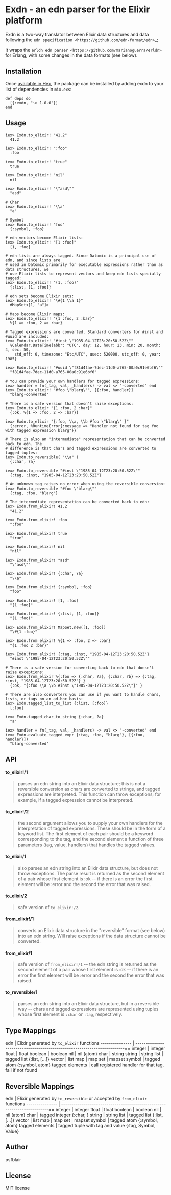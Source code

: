 # Exdn - an edn parser for the Elixir platform

Exdn is a two-way translator between Elixir data structures and data 
following the `edn specification <https://github.com/edn-format/edn>`_;

It wraps the `erldn edn parser <https://github.com/marianoguerra/erldn>` 
for Erlang, with some changes in the data formats (see below).

## Installation

Once [available in Hex](https://hex.pm/docs/publish), the package can be installed 
by adding exdn to your list of dependencies in `mix.exs`:

    def deps do
      [{:exdn, "~> 1.0.0"}]
    end

## Usage

    iex> Exdn.to_elixir! "41.2"
      41.2

    iex> Exdn.to_elixir! ":foo"
      :foo

    iex> Exdn.to_elixir! "true"
      true

    iex> Exdn.to_elixir! "nil"
      nil

    iex> Exdn.to_elixir! "\"asd\""
      "asd"

    # Char
    iex> Exdn.to_elixir! "\\a"
      "a"
    
    # Symbol
    iex> Exdn.to_elixir! "foo"
      {:symbol, :foo}

    # edn vectors become Elixir lists:
    iex> Exdn.to_elixir! "[1 :foo]"
      [1, :foo]

    # edn lists are always tagged. Since Datomic is a principal use of edn, and since lists are 
    # used in Datomic primarily for executable expressions rather than as data structures, we 
    # use Elixir lists to represent vectors and keep edn lists specially tagged:    
    iex> Exdn.to_elixir! "(1, :foo)"
      {:list, [1, :foo]}

    # edn sets become Elixir sets:
    iex> Exdn.to_elixir! "\#{1 \\a 1}"
      #MapSet<[1, "a"]>

    # Maps become Elixir maps:
    iex> Exdn.to_elixir! "{1 :foo, 2 :bar}"
      %{1 => :foo, 2 => :bar}

    # Tagged expressions are converted. Standard converters for #inst and #uuid are included:
    iex> Exdn.to_elixir! "#inst \"1985-04-12T23:20:50.52Z\"" 
      %Calendar.DateTime{abbr: "UTC", day: 12, hour: 23, min: 20, month: 4, sec: 50,
        std_off: 0, timezone: "Etc/UTC", usec: 520000, utc_off: 0, year: 1985}

    iex> Exdn.to_elixir! "#uuid \"f81d4fae-7dec-11d0-a765-00a0c91e6bf6\"" 
      "f81d4fae-7dec-11d0-a765-00a0c91e6bf6"

    # You can provide your own handlers for tagged expressions:
    iex> handler = fn(_tag, val, _handlers) -> val <> "-converted" end
    iex> Exdn.to_elixir! "#foo \"blarg\"", [{:foo, handler}] 
      "blarg-converted"

    # There is a safe version that doesn't raise exceptions:
    iex> Exdn.to_elixir "{1 :foo, 2 :bar}"
      {:ok, %{1 => :foo, 2 => :bar}}

    iex> Exdn.to_elixir "{:foo, \\a, \\b #foo \"blarg\" }"
      {:error, %RuntimeError{:message => "Handler not found for tag foo with tagged expression blarg"}}

    # There is also an "intermediate" representation that can be converted back to edn. The 
    # difference is that chars and tagged expressions are converted to tagged tuples:    
    iex> Exdn.to_reversible( "\\a" )
      {:char, ?a}
    
    iex> Exdn.to_reversible "#inst \"1985-04-12T23:20:50.52Z\""
      {:tag, :inst, "1985-04-12T23:20:50.52Z"}

    # An unknown tag raises no error when using the reversible conversion:
    iex> Exdn.to_reversible "#foo \"blarg\""
      {:tag, :foo, "blarg"}

    # The intermediate representation can be converted back to edn:
    iex> Exdn.from_elixir! 41.2
      "41.2"

    iex> Exdn.from_elixir! :foo
      ":foo"

    iex> Exdn.from_elixir! true
      "true"

    iex> Exdn.from_elixir! nil
      "nil"

    iex> Exdn.from_elixir! "asd"
      "\"asd\""

    iex> Exdn.from_elixir! {:char, ?a}
      "\\a"

    iex> Exdn.from_elixir! {:symbol, :foo}
      "foo"

    iex> Exdn.from_elixir! [1, :foo]
      "[1 :foo]"

    iex> Exdn.from_elixir! {:list, [1, :foo]}
      "(1 :foo)"

    iex> Exdn.from_elixir! MapSet.new([1, :foo])
      "\#{1 :foo}"

    iex> Exdn.from_elixir! %{1 => :foo, 2 => :bar}
      "{1 :foo 2 :bar}"

    iex> Exdn.from_elixir! {:tag, :inst, "1985-04-12T23:20:50.52Z"}
      "#inst \"1985-04-12T23:20:50.52Z\""

    # There is a safe version for converting back to edn that doesn't raise exceptions:
    iex> Exdn.from_elixir %{:foo => {:char, ?a}, {:char, ?b} => {:tag, :inst, "1985-04-12T23:20:50.52Z"} }
      {:ok, "{:foo \\a \\b #inst \"1985-04-12T23:20:50.52Z\"}" }
    
    # There are also converters you can use if you want to handle chars, lists, or tags on an ad-hoc basis:
    iex> Exdn.tagged_list_to_list {:list, [:foo]}
      [:foo]
    
    iex> Exdn.tagged_char_to_string {:char, ?a}
      "a"
    
    iex> handler = fn(_tag, val, _handlers) -> val <> "-converted" end
    iex> Exdn.evaluate_tagged_expr {:tag, :foo, "blarg"}, [{:foo, handler}])
      "blarg-converted"

## API

#### to_elixir!/1
> parses an edn string into an Elixir data structure; this is not a reversible
> conversion as chars are converted to strings, and tagged expressions are 
> interpreted. This function can throw exceptions; for example, if a tagged
> expression cannot be interpreted.

#### to_elixir!/2
> the second argument allows you to supply your own handlers for the interpretation
> of tagged expressions. These should be in the form of a keyword list.
> The first element of each pair should be a keyword corresponding to the tag,
> and the second element a function of three parameters (tag, value, handlers)
> that handles the tagged values.

#### to_elixir/1
> also parses an edn string into an Elixir data structure, but does not throw
> exceptions. The parse result is returned as the second element of a pair 
> whose first element is :ok -- if there is an error the first element will
> be :error and the second the error that was raised.

#### to_elixir/2
> safe version of `to_elixir!/2`.

#### from_elixir!/1
> converts an Elixir data structure in the "reversible" format (see below) into 
> an edn string. Will raise exceptions if the data structure cannot be converted.

#### from_elixir/1
> safe version of `from_elixir!/1` -- the edn string is returned as the second 
> element of a pair whose first element is :ok -- if there is an error the first 
> element will be :error and the second the error that was raised.

#### to_reversible/1    
> parses an edn string into an Elixir data structure, but in a reversible way --
> chars and tagged expressions are represented using tuples whose first element
> is `:char` or `:tag`, respectively.


## Type Mappings

edn	            | Elixir generated by `to_elixir` functions
--------------- | ------------------------------------------------------------------------==
integer	        | integer
float	          | float
boolean	        | boolean
nil	            | nil (atom)
char            | string
string	        | string
list	          | tagged list {:list, [...]}
vector	        | list
map	            | map
set	            | mapset
symbol	        | tagged atom {:symbol, atom}
tagged elements	| call registered handler for that tag, fail if not found


## Reversible Mappings

edn             | Elixir generated by `to_reversible` or accepted by `from_elixir` functions
--------------- | ------------------------------------------------------------------------==
integer	        | integer
float	          | float
boolean	        | boolean
nil	            | nil (atom)
char            | tagged integer {:char, <integer>}
string	        | string
list	          | tagged list {:list, [...]}
vector	        | list
map	            | map
set	            | mapset
symbol	        | tagged atom {:symbol, atom}
tagged elements | tagged tuple with tag and value {:tag, Symbol, Value}

## Author

psfblair

## License

MIT license